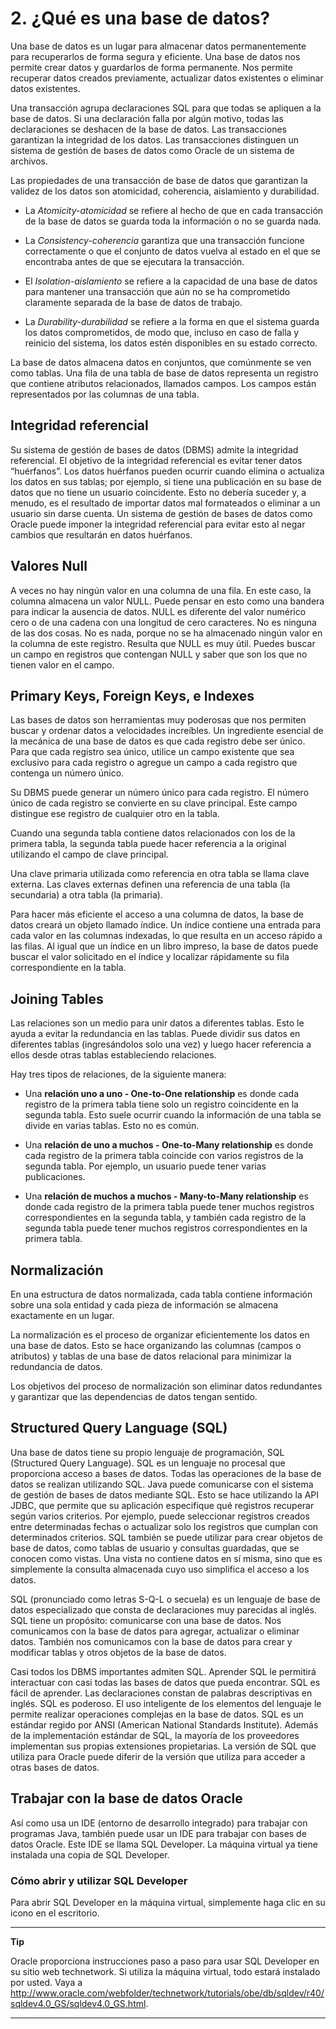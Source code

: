 # 2. ¿Qué es una base de datos?

Una base de datos es un lugar para almacenar datos permanentemente para recuperarlos de forma segura y eficiente. Una base de datos nos permite crear datos y guardarlos de forma permanente. Nos permite recuperar datos creados previamente, actualizar datos existentes o eliminar datos existentes.

Una transacción agrupa declaraciones SQL para que todas se apliquen a la base de datos. Si una declaración falla por algún motivo, todas las declaraciones se deshacen de la base de datos. Las transacciones garantizan la integridad de los datos. Las transacciones distinguen un sistema de gestión de bases de datos como Oracle de un sistema de archivos.

Las propiedades de una transacción de base de datos que garantizan la validez de los datos son atomicidad, coherencia, aislamiento y durabilidad.

* La *Atomicity-atomicidad* se refiere al hecho de que en cada transacción de la base de datos se guarda toda la información o no se guarda nada.

* La *Consistency-coherencia* garantiza que una transacción funcione correctamente o que el conjunto de datos vuelva al estado en el que se encontraba antes de que se ejecutara la transacción.

* El *Isolation-aislamiento* se refiere a la capacidad de una base de datos para mantener una transacción que aún no se ha comprometido claramente separada de la base de datos de trabajo.

* La *Durability-durabilidad* se refiere a la forma en que el sistema guarda los datos comprometidos, de modo que, incluso en caso de falla y reinicio del sistema, los datos estén disponibles en su estado correcto.

La base de datos almacena datos en conjuntos, que comúnmente se ven como tablas. Una fila de una tabla de base de datos representa un registro que contiene atributos relacionados, llamados campos. Los campos están representados por las columnas de una tabla.

## Integridad referencial

Su sistema de gestión de bases de datos (DBMS) admite la integridad referencial. El objetivo de la integridad referencial es evitar tener datos “huérfanos”. Los datos huérfanos pueden ocurrir cuando elimina o actualiza los datos en sus tablas; por ejemplo, si tiene una publicación en su base de datos que no tiene un usuario coincidente. Esto no debería suceder y, a menudo, es el resultado de importar datos mal formateados o eliminar a un usuario sin darse cuenta. Un sistema de gestión de bases de datos como Oracle puede imponer la integridad referencial para evitar esto al negar cambios que resultarán en datos huérfanos.

## Valores Null

A veces no hay ningún valor en una columna de una fila. En este caso, la columna almacena un valor NULL. Puede pensar en esto como una bandera para indicar la ausencia de datos. NULL es diferente del valor numérico cero o de una cadena con una longitud de cero caracteres. No es ninguna de las dos cosas. No es nada, porque no se ha almacenado ningún valor en la columna de este registro. Resulta que NULL es muy útil. Puedes buscar un campo en registros que contengan NULL y saber que son los que no tienen valor en el campo.

## Primary Keys, Foreign Keys, e Indexes

Las bases de datos son herramientas muy poderosas que nos permiten buscar y ordenar datos a velocidades increíbles. Un ingrediente esencial de la mecánica de una base de datos es que cada registro debe ser único. Para que cada registro sea único, utilice un campo existente que sea exclusivo para cada registro o agregue un campo a cada registro que contenga un número único.

Su DBMS puede generar un número único para cada registro. El número único de cada registro se convierte en su clave principal. Este campo distingue ese registro de cualquier otro en la tabla.

Cuando una segunda tabla contiene datos relacionados con los de la primera tabla, la segunda tabla puede hacer referencia a la original utilizando el campo de clave principal.

Una clave primaria utilizada como referencia en otra tabla se llama clave externa. Las claves externas definen una referencia de una tabla (la secundaria) a otra tabla (la primaria).

Para hacer más eficiente el acceso a una columna de datos, la base de datos creará un objeto llamado índice. Un índice contiene una entrada para cada valor en las columnas indexadas, lo que resulta en un acceso rápido a las filas. Al igual que un índice en un libro impreso, la base de datos puede buscar el valor solicitado en el índice y localizar rápidamente su fila correspondiente en la tabla.

## Joining Tables

Las relaciones son un medio para unir datos a diferentes tablas. Esto le ayuda a evitar la redundancia en las tablas. Puede dividir sus datos en diferentes tablas (ingresándolos solo una vez) y luego hacer referencia a ellos desde otras tablas estableciendo relaciones.

Hay tres tipos de relaciones, de la siguiente manera:

* Una **relación uno a uno - One-to-One relationship**  es donde cada registro de la primera tabla tiene solo un registro coincidente en la segunda tabla. Esto suele ocurrir cuando la información de una tabla se divide en varias tablas. Esto no es común.

* Una **relación de uno a muchos - One-to-Many relationship** es donde cada registro de la primera tabla coincide con varios registros de la segunda tabla. Por ejemplo, un usuario puede tener varias publicaciones.

* Una **relación de muchos a muchos - Many-to-Many relationship** es donde cada registro de la primera tabla puede tener muchos registros correspondientes en la segunda tabla, y también cada registro de la segunda tabla puede tener muchos registros correspondientes en la primera tabla.

## Normalización

En una estructura de datos normalizada, cada tabla contiene información sobre una sola entidad y cada pieza de información se almacena exactamente en un lugar.

La normalización es el proceso de organizar eficientemente los datos en una base de datos. Esto se hace organizando las columnas (campos o atributos) y tablas de una base de datos relacional para minimizar la redundancia de datos.

Los objetivos del proceso de normalización son eliminar datos redundantes y garantizar que las dependencias de datos tengan sentido.

## Structured Query Language (SQL)

Una base de datos tiene su propio lenguaje de programación, SQL (Structured Query Language). SQL es un lenguaje no procesal que proporciona acceso a bases de datos. Todas las operaciones de la base de datos se realizan utilizando SQL. Java puede comunicarse con el sistema de gestión de bases de datos mediante SQL. Esto se hace utilizando la API JDBC, que permite que su aplicación especifique qué registros recuperar según varios criterios. Por ejemplo, puede seleccionar registros creados entre determinadas fechas o actualizar solo los registros que cumplan con determinados criterios. SQL también se puede utilizar para crear objetos de base de datos, como tablas de usuario y consultas guardadas, que se conocen como vistas. Una vista no contiene datos en sí misma, sino que es simplemente la consulta almacenada cuyo uso simplifica el acceso a los datos.

SQL (pronunciado como letras S-Q-L o secuela) es un lenguaje de base de datos especializado que consta de declaraciones muy parecidas al inglés. SQL tiene un propósito: comunicarse con una base de datos. Nos comunicamos con la base de datos para agregar, actualizar o eliminar datos. También nos comunicamos con la base de datos para crear y modificar tablas y otros objetos de la base de datos.

Casi todos los DBMS importantes admiten SQL. Aprender SQL le permitirá interactuar con casi todas las bases de datos que pueda encontrar. SQL es fácil de aprender. Las declaraciones constan de palabras descriptivas en inglés. SQL es poderoso. El uso inteligente de los elementos del lenguaje le permite realizar operaciones complejas en la base de datos. SQL es un estándar regido por ANSI (American National Standards Institute). Además de la implementación estándar de SQL, la mayoría de los proveedores implementan sus propias extensiones propietarias. La versión de SQL que utiliza para Oracle puede diferir de la versión que utiliza para acceder a otras bases de datos.

## Trabajar con la base de datos Oracle

Así como usa un IDE (entorno de desarrollo integrado) para trabajar con programas Java, también puede usar un IDE para trabajar con bases de datos Oracle. Este IDE se llama SQL Developer. La máquina virtual ya tiene instalada una copia de SQL Developer.

### Cómo abrir y utilizar SQL Developer

Para abrir SQL Developer en la máquina virtual, simplemente haga clic en su icono en el escritorio.

<hr>

**Tip**

Oracle proporciona instrucciones paso a paso para usar SQL Developer en su sitio web technetwork. Si utiliza la máquina virtual, todo estará instalado por usted. Vaya a http://www.oracle.com/webfolder/technetwork/tutorials/obe/db/sqldev/r40/sqldev4.0_GS/sqldev4.0_GS.html.

<hr>
